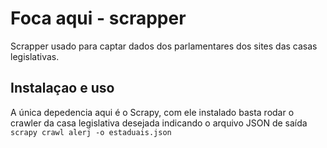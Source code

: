 # Foca aqui - scrapper
Scrapper usado para captar dados dos parlamentares dos sites das casas legislativas. 

## Instalaçao e uso
A única depedencia aqui é o Scrapy, com ele instalado basta rodar o crawler da casa legislativa desejada indicando o arquivo JSON de saída
`scrapy crawl alerj -o estaduais.json`